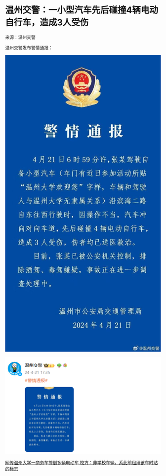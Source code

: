 # 温州交警：一小型汽车先后碰撞4辆电动自行车，造成3人受伤

来源：温州交警

温州交警发布警情通报：

![2a15ffe8f7aa79ce1fff57b362bb6721.jpg](https://raw.githubusercontent.com/qqhsx/qqnews_image/main/2024/04/21/温州交警：一小型汽车先后碰撞4辆电动自行车，造成3人受伤/2a15ffe8f7aa79ce1fff57b362bb6721.jpg)

![16f74ab574748c1ccfd61cd730d8933c.jpg](https://raw.githubusercontent.com/qqhsx/qqnews_image/main/2024/04/21/温州交警：一小型汽车先后碰撞4辆电动自行车，造成3人受伤/16f74ab574748c1ccfd61cd730d8933c.jpg)

[网传温州大学一商务车撞倒多辆电动车 校方：非学校车辆，系此前租用该车时贴的标志
](https://news.qq.com/rain/a/20240421A045AZ00)


